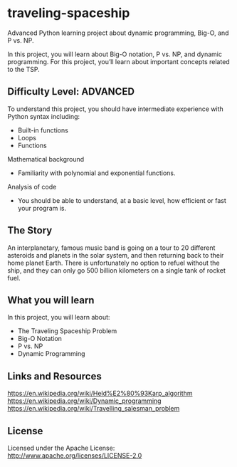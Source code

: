 # traveling-spaceship

Advanced Python learning project about dynamic programming, Big-O, and P vs. NP.

In this project, you will learn about Big-O notation, P vs. NP, and dynamic programming. For this project, you’ll learn about important concepts related to the TSP. 

## Difficulty Level:  ADVANCED

To understand this project, you should have intermediate experience with Python syntax including:
* Built-in functions
* Loops
* Functions

Mathematical background
* Familiarity with polynomial and exponential functions.

Analysis of code
* You should be able to understand, at a basic level, how efficient or fast your program is.



## The Story

An interplanetary, famous music band is going on a tour to 20 different asteroids and planets in the solar system, and then returning back to their home planet Earth. There is unfortunately no option to refuel without the ship, and they can only go 500 billion kilometers on a single tank of rocket fuel.

## What you will learn

In this project, you will learn about:
* The Traveling Spaceship Problem
* Big-O Notation
* P vs. NP
* Dynamic Programming

## Links and Resources
https://en.wikipedia.org/wiki/Held%E2%80%93Karp_algorithm
https://en.wikipedia.org/wiki/Dynamic_programming
https://en.wikipedia.org/wiki/Travelling_salesman_problem


## License

Licensed under the Apache License: http://www.apache.org/licenses/LICENSE-2.0
